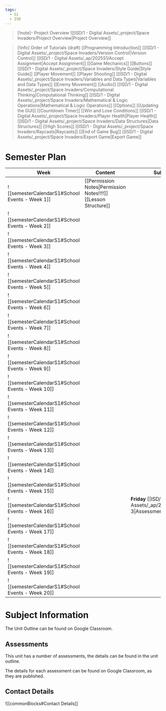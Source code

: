 ```yaml
---
tags:
  - S1
  - ISD
---
```

> [!note]- Project Overview 
> ![[ISD/1 - Digital Assets/_project/Space Invaders/Project Overview|Project Overview]]

> [!info] Order of Tutorials (draft)
> [[Programming Introduction]]
[[ISD/1 - Digital Assets/_project/Space Invaders/Version Control|Version Control]]
[[ISD/1 - Digital Assets/_ap/2025S1/Accept Assignment|Accept Assignment]]
[[Game Mechanics]]
[[Buttons]]
[[ISD/1 - Digital Assets/_project/Space Invaders/Style Guide\|Style Guide]]
[[Player Movement]]
[[Player Shooting]]
[[ISD/1 - Digital Assets/_project/Space Invaders/Variables and Data Types|Variables and Data Types]]
[[Enemy Movement]]
[[Audio]]
[[ISD/1 - Digital Assets/_project/Space Invaders/Computational Thinking|Computational Thinking]]
[[ISD/1 - Digital Assets/_project/Space Invaders/Mathematical & Logic Operations|Mathematical & Logic Operations]]
[[Options]]
[[Updating the GUI]]
[[Countdown Timer]]
[[Win and Lose Conditions]]
[[ISD/1 - Digital Assets/_project/Space Invaders/Player Health|Player Health]]
[[ISD/1 - Digital Assets/_project/Space Invaders/Data Structures|Data Structures]]
[[High Scores]]
[[ISD/1 - Digital Assets/_project/Space Invaders/Raycasts|Raycasts]]
> [[End of Game Bug]]
[[ISD/1 - Digital Assets/_project/Space Invaders/Export Game|Export Game]]


# Semester Plan

| Week                                            | Content                                                            | Submissions                                                                 |
| ----------------------------------------------- | ------------------------------------------------------------------ | --------------------------------------------------------------------------- |
| ![[semesterCalendarS1#School Events - Week 1]]  | [[Permission Notes\|Permission Notes!!!!]]<br>[[Lesson Structure]] |                                                                             |
| ![[semesterCalendarS1#School Events - Week 2]]  | <br><br>                                                           |                                                                             |
| ![[semesterCalendarS1#School Events - Week 3]]  |                                                                    |                                                                             |
| ![[semesterCalendarS1#School Events - Week 4]]  |                                                                    |                                                                             |
| ![[semesterCalendarS1#School Events - Week 5]]  |                                                                    |                                                                             |
| ![[semesterCalendarS1#School Events - Week 6]]  |                                                                    |                                                                             |
| ![[semesterCalendarS1#School Events - Week 7]]  |                                                                    |                                                                             |
| ![[semesterCalendarS1#School Events - Week 8]]  |                                                                    |                                                                             |
| ![[semesterCalendarS1#School Events - Week 9]]  |                                                                    |                                                                             |
| ![[semesterCalendarS1#School Events - Week 10]] |                                                                    |                                                                             |
| ![[semesterCalendarS1#School Events - Week 11]] |                                                                    |                                                                             |
| ![[semesterCalendarS1#School Events - Week 12]] |                                                                    |                                                                             |
| ![[semesterCalendarS1#School Events - Week 13]] |                                                                    |                                                                             |
| ![[semesterCalendarS1#School Events - Week 14]] |                                                                    |                                                                             |
| ![[semesterCalendarS1#School Events - Week 15]] |                                                                    |                                                                             |
| ![[semesterCalendarS1#School Events - Week 16]] |                                                                    | **Friday** [[ISD/1 - Digital Assets/_ap/2025S1/Assessment 3\|Assessment 3]] |
| ![[semesterCalendarS1#School Events - Week 17]] |                                                                    |                                                                             |
| ![[semesterCalendarS1#School Events - Week 18]] |                                                                    |                                                                             |
| ![[semesterCalendarS1#School Events - Week 19]] |                                                                    |                                                                             |
| ![[semesterCalendarS1#School Events - Week 20]] |                                                                    |                                                                             |

# Subject Information

The Unit Outline can be found on Google Classroom.

## Assessments

This unit has a number of assessments, the details can be found in the unit outline.

The details for each assessment can be found on Google Classroom, as they are published.

## Contact Details

![[commonBlocks#Contact Details]]

